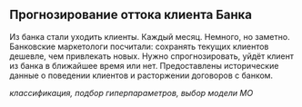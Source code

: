 ## Прогнозирование оттока клиента Банка

Из банка стали уходить клиенты. 
Каждый месяц. Немного, но заметно. Банковские маркетологи посчитали: сохранять текущих клиентов дешевле, чем привлекать новых.
Нужно спрогнозировать, уйдёт клиент из банка в ближайшее время или нет. 
Предоставлены исторические данные о поведении клиентов и расторжении договоров с банком.

*классификация, подбор гиперпараметров, выбор модели МО*